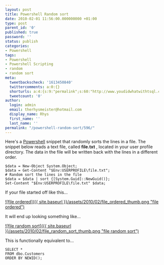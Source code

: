 ```yaml
---
layout: post
title: Powershell Random sort
date: 2010-02-01 11:56:00.000000000 +01:00
type: post
parent_id: '0'
published: true
password: ''
status: publish
categories:
- Powershell
tags:
- Powershell
- Powershell Scripting
- random
- random sort
meta:
  tweetbackscheck: '1613450840'
  twittercomments: a:0:{}
  shorturls: a:4:{s:9:"permalink";s:60:"http://www.youdidwhatwithtsql.com/powershell-random-sort/596";s:7:"tinyurl";s:26:"http://tinyurl.com/y9qpsxo";s:4:"isgd";s:18:"http://is.gd/7tgH4";s:5:"bitly";s:20:"http://bit.ly/cUwOSI";}
  tweetcount: '0'
author:
  login: admin
  email: therhysmeister@hotmail.com
  display_name: Rhys
  first_name: ''
  last_name: ''
permalink: "/powershell-random-sort/596/"
---
```

Here's a [Powershell](http://www.microsoft.com/windowsserver2003/technologies/management/powershell/default.mspx) snippet that randomly sorts the lines in a file. The snippet below reads a text file, called **file.txt** , located in your user profile directory. The data in the file will be written back with the lines in a different order.

```
$data = New-Object System.Object;
$data = Get-Content "$Env:USERPROFILE\file.txt";
# Random sort the lines in the file
$data = $data | sort {[System.Guid]::NewGuid()};
Set-Content "$Env:USERPROFILE\file.txt" $data;
```

If your file started off like this...

[![file ordered]({{ site.baseurl }}/assets/2010/02/file_ordered_thumb.png "file ordered")](http://www.youdidwhatwithtsql.com/wp-content/uploads/2010/01/file_ordered.png)

It will end up looking something like...

[![file random sort]({{ site.baseurl }}/assets/2010/02/file_random_sort_thumb.png "file random sort")](http://www.youdidwhatwithtsql.com/wp-content/uploads/2010/01/file_random_sort1.png)

This is functionally equivalent to...

```
SELECT *
FROM dbo.Customers
ORDER BY NEWID();
```

